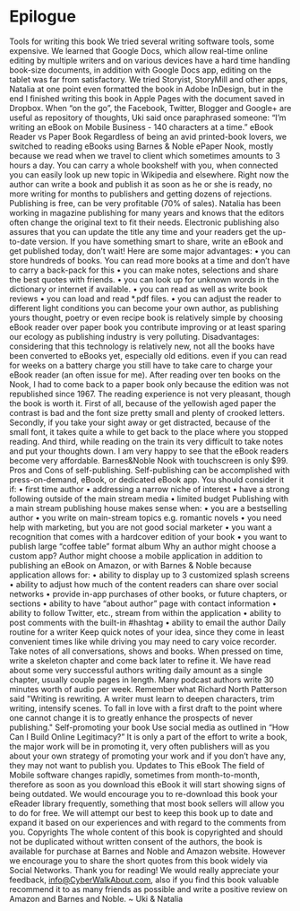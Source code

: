 # Epilogue


Tools for writing this book
We tried several writing software tools, some expensive. We learned that Google Docs, which allow real-time online editing by multiple writers and on various devices have a hard time handling book-size documents, in addition with Google Docs app, editing on the tablet was far from satisfactory. We tried Storyist, StoryMill and other apps, Natalia at one point even formatted the book in Adobe InDesign, but in the end I finished writing this book in Apple Pages with the document saved in Dropbox.
When “on the go”, the Facebook, Twitter, Blogger and Google+ are useful as repository of thoughts, Uki said once paraphrased someone: “I’m writing an eBook on Mobile Business - 140 characters at a time.” eBook Reader vs Paper Book
Regardless of being an avid printed-book lovers, we switched to reading eBooks using Barnes & Noble ePaper Nook, mostly because we read when we travel to client which sometimes amounts to 3 hours a day. You can carry a whole bookshelf with you, when connected you can easily look up new topic in Wikipedia and elsewhere. Right now the author can write a book and publish it as soon as he or she is ready, no more writing for months to publishers and getting dozens of rejections. Publishing is free, can be very profitable (70% of sales). Natalia has been working in magazine publishing for many years and knows that the editors often change the original text to fit their needs. Electronic publishing also assures that you can update the title any time and your readers get the up-to-date version. If you have something smart to share, write an eBook and get published today, don’t wait!
Here are some major advantages:
• you can store hundreds of books. You can read more books at a time and don’t have to carry a back-pack for this
• you can make notes, selections and share the best quotes with friends.
• you can look up for unknown words in the dictionary or internet if available.
• you can read as well as write book reviews
• you can load and read *.pdf files.
• you can adjust the reader to different light conditions you can become your own author, as publishing yours thought, poetry or even recipe book is relatively simple by choosing eBook reader over paper book you contribute improving or at least sparing our ecology as publishing industry is very polluting.
Disadvantages:
considering that this technology is relatively new, not all the books have been converted to eBooks yet, especially old editions. even if you can read for weeks on a battery charge you still have to take care to charge your eBook reader (an often issue for me).
After reading over ten books on the Nook, I had to come back to a paper book only because the edition was not republished since 1967. The reading experience is not very pleasant, though the book is worth it.
First of all, because of the yellowish aged paper the contrast is bad and the font size pretty small and plenty of crooked letters.
Secondly, if you take your sight away or get distracted, because of the small font, it takes quite a while to get back to the place where you stopped reading.
And third, while reading on the train its very difficult to take notes and put your thoughts down.
I am very happy to see that the eBook readers become very affordable.
Barnes&Noble Nook with touchscreen is only $99.
Pros and Cons of self-publishing.
Self-publishing can be accomplished with press-on-demand, eBook, or dedicated eBook app. You should consider it if:
• first time author
• addressing a narrow niche of interest
• have a strong following outside of the main stream media
• limited budget
Publishing with a main stream publishing house makes sense when:
• you are a bestselling author
• you write on main-stream topics e.g. romantic novels
• you need help with marketing, but you are not good social marketer
• you want a recognition that comes with a hardcover edition of your book
• you want to publish large “coffee table” format album
Why an author might choose a custom app?
Author might choose a mobile application in addition to publishing an eBook on Amazon, or with Barnes & Noble because application allows for:
• ability to display up to 3 customized splash screens
• ability to adjust how much of the content readers can share over social
networks
• provide in-app purchases of other books, or future chapters, or sections
• ability to have “about author” page with contact information
• ability to follow Twitter, etc., stream from within the application
• ability to post comments with the built-in #hashtag
• ability to email the author
Daily routine for a writer
Keep quick notes of your idea, since they come in least convenient times like while driving you may need to cary voice recorder. Take notes of all conversations, shows and books. When pressed on time, write a skeleton chapter and come back later to refine it.
We have read about some very successful authors writing daily amount as a single chapter, usually couple pages in length. Many podcast authors write 30 minutes worth of audio per week.
Remember what Richard North Patterson said "Writing is rewriting. A writer must learn to deepen characters, trim writing, intensify scenes. To fall in love with a first draft to the point where one cannot change it is to greatly enhance the prospects of never publishing."
Self-promoting your book
Use social media as outlined in “How Can I Build Online Legitimacy?” It is only a part of the effort to write a book, the major work will be in promoting it, very often publishers will as you about your own strategy of promoting your work and if you don’t have any, they may not want to publish you.
Updates to This eBook
The field of Mobile software changes rapidly, sometimes from month-to-month, therefore as soon as you download this eBook it will start showing signs of being outdated. We would encourage you to re-download this book your eReader library frequently, something that most book sellers will allow you to do for free.
We will attempt our best to keep this book up to date and expand it based on our experiences and with regard to the comments from you. 
Copyrights
The whole content of this book is copyrighted and should not be duplicated without written consent of the authors, the book is available for purchase at Barnes and Noble and Amazon website. However we encourage you to share the short quotes from this book widely via Social Networks.
Thank you for reading!
We would really appreciate your feedback, info@CyberWalkAbout.com, also if you find this book valuable recommend it to as many friends as possible and write a positive review on Amazon and Barnes and Noble.
~ Uki & Natalia



